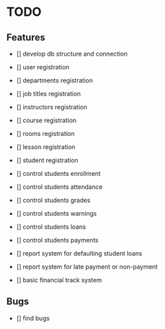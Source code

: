 # TODO

## Features

- [] develop db structure and connection

- [] user registration
- [] departments registration
- [] job titles registration
- [] instructors registration
- [] course registration
- [] rooms registration
- [] lesson registration
- [] student registration

- [] control students enrollment
- [] control students attendance
- [] control students grades
- [] control students warnings

- [] control students loans
- [] control students payments

- [] report system for defaulting student loans
- [] report system for late payment or non-payment

- [] basic financial track system

## Bugs

- [] find bugs
